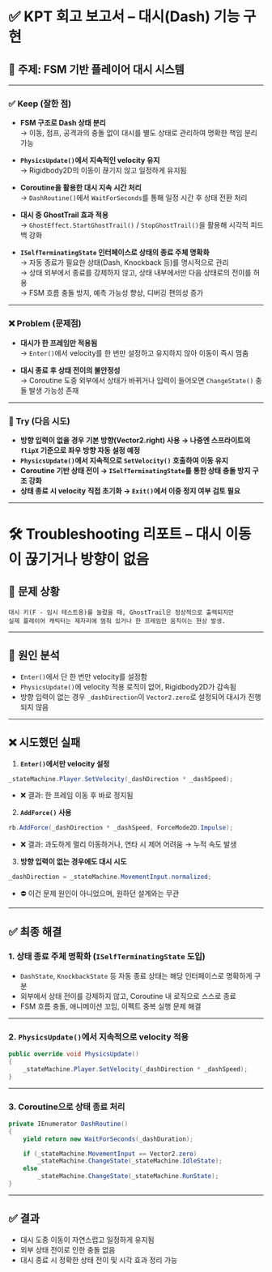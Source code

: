 
# ✅ KPT 회고 보고서 – 대시(Dash) 기능 구현

## 🎯 주제: FSM 기반 플레이어 대시 시스템

---

### ✅ Keep (잘한 점)

- **FSM 구조로 Dash 상태 분리**  
  → 이동, 점프, 공격과의 충돌 없이 대시를 별도 상태로 관리하여 명확한 책임 분리 가능

- **`PhysicsUpdate()`에서 지속적인 velocity 유지**  
  → Rigidbody2D의 이동이 끊기지 않고 일정하게 유지됨

- **Coroutine을 활용한 대시 지속 시간 처리**  
  → `DashRoutine()`에서 `WaitForSeconds`를 통해 일정 시간 후 상태 전환 처리

- **대시 중 GhostTrail 효과 적용**  
  → `GhostEffect.StartGhostTrail()` / `StopGhostTrail()`을 활용해 시각적 피드백 강화

- **`ISelfTerminatingState` 인터페이스로 상태의 종료 주체 명확화**  
  → 자동 종료가 필요한 상태(Dash, Knockback 등)를 명시적으로 관리  
  → 상태 외부에서 종료를 강제하지 않고, 상태 내부에서만 다음 상태로의 전이를 허용  
  → FSM 흐름 충돌 방지, 예측 가능성 향상, 디버깅 편의성 증가

---

### ❌ Problem (문제점)

- **대시가 한 프레임만 적용됨**  
  → `Enter()`에서 velocity를 한 번만 설정하고 유지하지 않아 이동이 즉시 멈춤

- **대시 종료 후 상태 전이의 불안정성**  
  → Coroutine 도중 외부에서 상태가 바뀌거나 입력이 들어오면 `ChangeState()` 충돌 발생 가능성 존재

---

### 🔁 Try (다음 시도)

- **방향 입력이 없을 경우 기본 방향(Vector2.right) 사용 → 나중엔 스프라이트의 `flipX` 기준으로 좌우 방향 자동 설정 예정**
- **`PhysicsUpdate()`에서 지속적으로 `SetVelocity()` 호출하여 이동 유지**
- **Coroutine 기반 상태 전이 → `ISelfTerminatingState`를 통한 상태 충돌 방지 구조 강화**
- **상태 종료 시 velocity 직접 초기화 → `Exit()`에서 이중 정지 여부 검토 필요**

---

# 🛠 Troubleshooting 리포트 – 대시 이동이 끊기거나 방향이 없음

## 🧩 문제 상황
```
대시 키(F - 임시 테스트용)를 눌렀을 때, GhostTrail은 정상적으로 출력되지만
실제 플레이어 캐릭터는 제자리에 멈춰 있거나 한 프레임만 움직이는 현상 발생.
```

---

## 🧪 원인 분석

- `Enter()`에서 단 한 번만 velocity를 설정함  
- `PhysicsUpdate()`에 velocity 적용 로직이 없어, Rigidbody2D가 감속됨  
- 방향 입력이 없는 경우 `_dashDirection`이 `Vector2.zero`로 설정되어 대시가 진행되지 않음

---

## ❌ 시도했던 실패

1. **`Enter()`에서만 velocity 설정**
```csharp
_stateMachine.Player.SetVelocity(_dashDirection * _dashSpeed);
```
- ❌ 결과: 한 프레임 이동 후 바로 정지됨

2. **`AddForce()` 사용**
```csharp
rb.AddForce(_dashDirection * _dashSpeed, ForceMode2D.Impulse);
```
- ❌ 결과: 과도하게 멀리 이동하거나, 연타 시 제어 어려움 → 누적 속도 발생

3. **방향 입력이 없는 경우에도 대시 시도**
```csharp
_dashDirection = _stateMachine.MovementInput.normalized;
```
- ⛔️ 이건 문제 원인이 아니었으며, 원하던 설계와는 무관

---

## ✅ 최종 해결

### 1. **상태 종료 주체 명확화 (`ISelfTerminatingState` 도입)**

- `DashState`, `KnockbackState` 등 자동 종료 상태는 해당 인터페이스로 명확하게 구분  
- 외부에서 상태 전이를 강제하지 않고, Coroutine 내 로직으로 스스로 종료  
- FSM 흐름 충돌, 애니메이션 꼬임, 이펙트 중복 실행 문제 해결

---

### 2. **`PhysicsUpdate()`에서 지속적으로 velocity 적용**
```csharp
public override void PhysicsUpdate()
{
    _stateMachine.Player.SetVelocity(_dashDirection * _dashSpeed);
}
```

---

### 3. **Coroutine으로 상태 종료 처리**
```csharp
private IEnumerator DashRoutine()
{
    yield return new WaitForSeconds(_dashDuration);

    if (_stateMachine.MovementInput == Vector2.zero)
        _stateMachine.ChangeState(_stateMachine.IdleState);
    else
        _stateMachine.ChangeState(_stateMachine.RunState);
}
```

---

## ✅ 결과

- 대시 도중 이동이 자연스럽고 일정하게 유지됨  
- 외부 상태 전이로 인한 충돌 없음  
- 대시 종료 시 정확한 상태 전이 및 시각 효과 정리 가능
